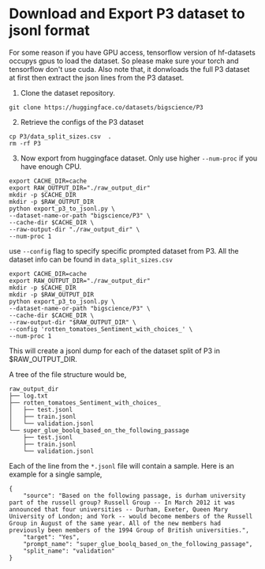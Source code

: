 # Download and Export P3 dataset to jsonl format

For some reason if you have GPU access, tensorflow version of hf-datasets occupys gpus to load the dataset. So please make sure your torch and tensorflow don't use cuda. Also note that, it donwloads the full P3 dataset at first then extract the json lines from the P3 dataset.

1. Clone the dataset repository.

```
git clone https://huggingface.co/datasets/bigscience/P3
```

2. Retrieve the configs of the P3 dataset 

```
cp P3/data_split_sizes.csv  .
rm -rf P3
```

3. Now export from huggingface dataset. Only use higher `--num-proc` if you have enough CPU.

```
export CACHE_DIR=cache
export RAW_OUTPUT_DIR="./raw_output_dir"
mkdir -p $CACHE_DIR
mkdir -p $RAW_OUTPUT_DIR
python export_p3_to_jsonl.py \
--dataset-name-or-path "bigscience/P3" \
--cache-dir $CACHE_DIR \
--raw-output-dir "./raw_output_dir" \
--num-proc 1
```

use `--config` flag to specify specific prompted dataset from P3. All the dataset info can be found in `data_split_sizes.csv` 

```
export CACHE_DIR=cache
export RAW_OUTPUT_DIR="./raw_output_dir"
mkdir -p $CACHE_DIR
mkdir -p $RAW_OUTPUT_DIR
python export_p3_to_jsonl.py \
--dataset-name-or-path "bigscience/P3" \
--cache-dir $CACHE_DIR \
--raw-output-dir "$RAW_OUTPUT_DIR" \
--config 'rotten_tomatoes_Sentiment_with_choices_' \
--num-proc 1
```

This will create a jsonl dump for each of the dataset split of P3 in $RAW_OUTPUT_DIR. 

A tree of the file structure would be,

```
raw_output_dir
├── log.txt
├── rotten_tomatoes_Sentiment_with_choices_
│   ├── test.jsonl
│   ├── train.jsonl
│   └── validation.jsonl
└── super_glue_boolq_based_on_the_following_passage
    ├── test.jsonl
    ├── train.jsonl
    └── validation.jsonl
```

Each of the line from the `*.jsonl` file will contain a sample. Here is an example for a single sample, 

```
{
    "source": "Based on the following passage, is durham university part of the russell group? Russell Group -- In March 2012 it was announced that four universities -- Durham, Exeter, Queen Mary University of London; and York -- would become members of the Russell Group in August of the same year. All of the new members had previously been members of the 1994 Group of British universities.", 
    "target": "Yes", 
    "prompt_name": "super_glue_boolq_based_on_the_following_passage", 
    "split_name": "validation"
}
```